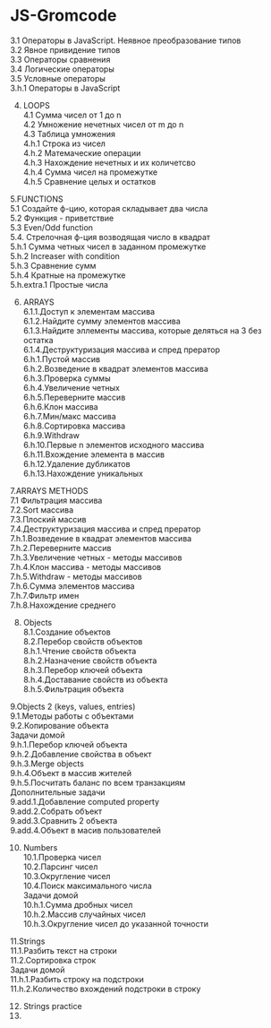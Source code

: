 # JS-Gromcode

3.1 Операторы в JavaScript. Неявное преобразование типов  
3.2 Явное привидение типов  
3.3 Операторы сравнения   
3.4 Логические операторы  
3.5 Условные операторы  
3.h.1 Операторы в JavaScript

4. LOOPS  
 4.1 Сумма чисел от 1 до n  
 4.2 Умножение нечетных чисел от m до n  
 4.3 Таблица умножения  
 4.h.1 Строка из чисел  
 4.h.2 Матемаческие операции  
 4.h.3 Нахождение нечетных и их количетсво  
 4.h.4 Сумма чисел на промежутке  
 4.h.5 Сравнение целых и остатков
 
5.FUNCTIONS  
5.1 Создайте ф-цию, которая складывает два числа  
5.2 Функция - приветствие  
5.3 Even/Odd function  
5.4. Стрелочная ф-ция возводящая число в квадрат  
5.h.1 Cумма четных чисел в заданном промежутке  
5.h.2 Increaser with condition  
5.h.3 Сравнение сумм  
5.h.4 Кратные на промежутке  
5.h.extra.1 Простые числа
  
6. ARRAYS    
6.1.1.Доступ к элементам массива  
6.1.2.Найдите сумму элементов массива  
6.1.3.Найдите эллементы массива, которые деляться на 3 без остатка  
6.1.4.Деструктуризация массива и спред прератор  
6.h.1.Пустой массив  
6.h.2.Возведение в квадрат элементов массива  
6.h.3.Проверка суммы  
6.h.4.Увеличение четных  
6.h.5.Переверните массив  
6.h.6.Клон массива  
6.h.7.Мин/макс массива  
6.h.8.Сортировка массива  
6.h.9.Withdraw  
6.h.10.Первые n элементов исходного массива  
6.h.11.Вхождение элемента в массив  
6.h.12.Удаление дубликатов  
6.h.13.Нахождение уникальных  
 
7.ARRAYS METHODS  
7.1 Фильтрация массива  
7.2.Sort массива  
7.3.Плоский массив  
7.4.Деструктуризация массива и спред прератор  
7.h.1.Возведение в квадрат элементов массива  
7.h.2.Переверните массив  
7.h.3.Увеличение четных - методы массивов  
7.h.4.Клон массива - методы массивов  
7.h.5.Withdraw - методы массивов  
7.h.6.Сумма элементов массива  
7.h.7.Фильтр имен  
7.h.8.Нахождение среднего    

8. Objects    
8.1.Создание объектов  
8.2.Перебор свойств объектов  
8.h.1.Чтение свойств объекта  
8.h.2.Назначение свойств объекта  
8.h.3.Перебор ключей объекта  
8.h.4.Доставание свойств из объекта  
8.h.5.Фильтрация объекта   

9.Objects 2 (keys, values, entries)  
9.1.Методы работы с объектами    
9.2.Копирование объекта  
Задачи домой  
9.h.1.Перебор ключей объекта  
9.h.2.Добавление свойства в объект  
9.h.3.Merge objects  
9.h.4.Объект в массив жителей  
9.h.5.Посчитать баланс по всем транзакциям  
Дополнительные задачи  
9.add.1.Добавление computed property  
9.add.2.Собрать объект  
9.add.3.Сравнить 2 объекта  
9.add.4.Объект в масив пользователей  

10. Numbers  
10.1.Проверка чисел  
10.2.Парсинг чисел  
10.3.Округление чисел  
10.4.Поиск максимального числа  
Задачи домой  
10.h.1.Сумма дробных чисел  
10.h.2.Массив случайных чисел  
10.h.3.Округление чисел до указанной точности  

11.Strings   
11.1.Разбить текст на строки  
11.2.Сортировка строк  
Задачи домой  
11.h.1.Разбить строку на подстроки  
11.h.2.Количество вхождений подстроки в строку  

12. Strings practice  
12.

